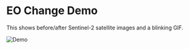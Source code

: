 # EO Change Demo

This shows before/after Sentinel-2 satellite images and a blinking GIF.

![Demo](demo.gif)

